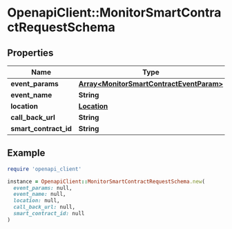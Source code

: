 # OpenapiClient::MonitorSmartContractRequestSchema

## Properties

| Name | Type | Description | Notes |
| ---- | ---- | ----------- | ----- |
| **event_params** | [**Array&lt;MonitorSmartContractEventParam&gt;**](MonitorSmartContractEventParam.md) |  | [optional] |
| **event_name** | **String** |  | [optional] |
| **location** | [**Location**](Location.md) |  | [optional] |
| **call_back_url** | **String** |  | [optional] |
| **smart_contract_id** | **String** |  | [optional] |

## Example

```ruby
require 'openapi_client'

instance = OpenapiClient::MonitorSmartContractRequestSchema.new(
  event_params: null,
  event_name: null,
  location: null,
  call_back_url: null,
  smart_contract_id: null
)
```


